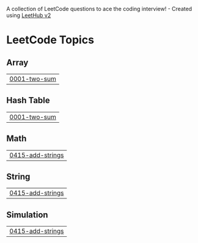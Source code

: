 A collection of LeetCode questions to ace the coding interview! - Created using [LeetHub v2](https://github.com/arunbhardwaj/LeetHub-2.0)
<!---LeetCode Topics Start-->
# LeetCode Topics
## Array
|  |
| ------- |
| [0001-two-sum](https://github.com/student-manokamna/leetcode/tree/master/0001-two-sum) |
## Hash Table
|  |
| ------- |
| [0001-two-sum](https://github.com/student-manokamna/leetcode/tree/master/0001-two-sum) |
## Math
|  |
| ------- |
| [0415-add-strings](https://github.com/student-manokamna/leetcode/tree/master/0415-add-strings) |
## String
|  |
| ------- |
| [0415-add-strings](https://github.com/student-manokamna/leetcode/tree/master/0415-add-strings) |
## Simulation
|  |
| ------- |
| [0415-add-strings](https://github.com/student-manokamna/leetcode/tree/master/0415-add-strings) |
<!---LeetCode Topics End-->